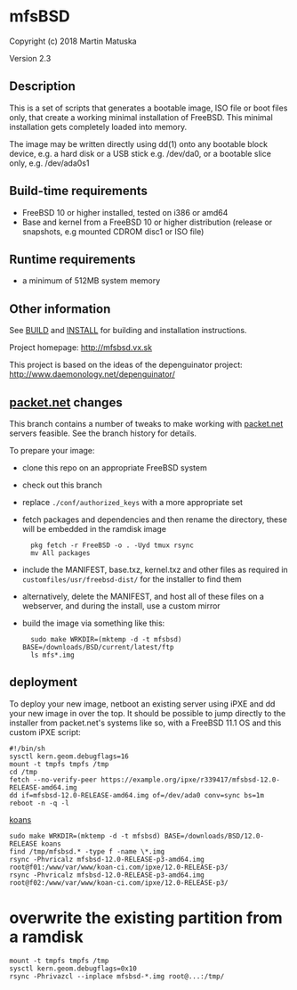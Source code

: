# mfsBSD

Copyright (c) 2018 Martin Matuska <mm at FreeBSD.org>

Version 2.3

## Description

This is a set of scripts that generates a bootable image, ISO file or boot
files only, that create a working minimal installation of FreeBSD. This
minimal installation gets completely loaded into memory.

The image may be written directly using dd(1) onto any bootable block device,
e.g. a hard disk or a USB stick e.g. /dev/da0, or a bootable slice only,
e.g. /dev/ada0s1

## Build-time requirements
 - FreeBSD 10 or higher installed, tested on i386 or amd64
 - Base and kernel from a FreeBSD 10 or higher distribution
   (release or snapshots, e.g mounted CDROM disc1 or ISO file)

## Runtime requirements
 - a minimum of 512MB system memory

## Other information

See [BUILD](./BUILD.md) and [INSTALL](./INSTALL.md) for building and installation instructions.

Project homepage: http://mfsbsd.vx.sk

This project is based on the ideas of the depenguinator project:
http://www.daemonology.net/depenguinator/

## [packet.net] changes

This branch contains a number of tweaks to make working with [packet.net]
servers feasible. See the branch history for details.

To prepare your image:

- clone this repo on an appropriate FreeBSD system
- check out this branch
- replace `./conf/authorized_keys` with a more appropriate set
- fetch packages and dependencies and then rename the directory, these
    will be embedded in the ramdisk image

        pkg fetch -r FreeBSD -o . -Uyd tmux rsync
        mv All packages

- include the MANIFEST, base.txz, kernel.txz and other files as required
    in `customfiles/usr/freebsd-dist/` for the installer to find them
- alternatively, delete the MANIFEST, and host all of these files on
    a webserver, and during the install, use a custom mirror
- build the image via something like this:

        sudo make WRKDIR=(mktemp -d -t mfsbsd) BASE=/downloads/BSD/current/latest/ftp
        ls mfs*.img


## deployment

To deploy your new image, netboot an existing server using iPXE and
dd your new image in over the top. It should be possible to jump
directly to the installer from packet.net's systems like so, with a
FreeBSD 11.1 OS and this custom iPXE script:

```
#!/bin/sh
sysctl kern.geom.debugflags=16
mount -t tmpfs tmpfs /tmp
cd /tmp
fetch --no-verify-peer https://example.org/ipxe/r339417/mfsbsd-12.0-RELEASE-amd64.img
dd if=mfsbsd-12.0-RELEASE-amd64.img of=/dev/ada0 conv=sync bs=1m
reboot -n -q -l
```

[packet.net]: https://packet.net/

[koans]

```
sudo make WRKDIR=(mktemp -d -t mfsbsd) BASE=/downloads/BSD/12.0-RELEASE koans
find /tmp/mfsbsd.* -type f -name \*.img
rsync -Phvricalz mfsbsd-12.0-RELEASE-p3-amd64.img root@f01:/www/var/www/koan-ci.com/ipxe/12.0-RELEASE-p3/
rsync -Phvricalz mfsbsd-12.0-RELEASE-p3-amd64.img root@f02:/www/var/www/koan-ci.com/ipxe/12.0-RELEASE-p3/
```

# overwrite the existing partition from a ramdisk


```
mount -t tmpfs tmpfs /tmp
sysctl kern.geom.debugflags=0x10
rsync -Phrivazcl --inplace mfsbsd-*.img root@...:/tmp/
```

[koans]: https://koan-ci.com/
